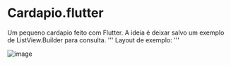 # Cardapio.flutter
Um pequeno cardapio feito com Flutter. A ideia é deixar salvo um exemplo de ListView.Builder para consulta.
'''
 Layout de exemplo:
'''



![image](https://github.com/Matheus-commit/Cardapio.flutter/assets/80404411/abcf5997-e688-4737-9fbd-e4d69bd06079)
